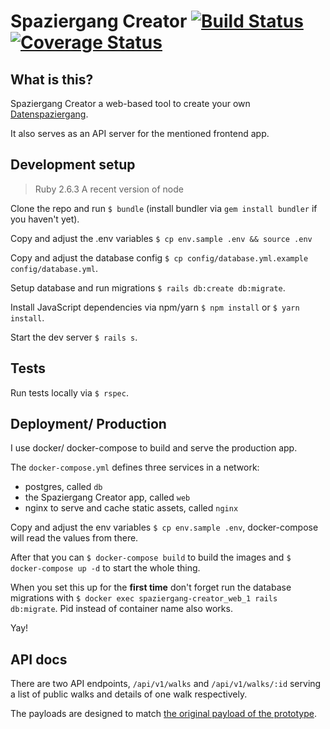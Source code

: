# Spaziergang Creator [![Build Status](https://travis-ci.org/Datenschule/spaziergang-creator.svg?branch=master)](https://travis-ci.org/Datenschule/spaziergang-creator) [![Coverage Status](https://coveralls.io/repos/github/Datenschule/spaziergang-creator/badge.svg)](https://coveralls.io/github/Datenschule/spaziergang-creator)

## What is this?

Spaziergang Creator a web-based tool to create your own [Datenspaziergang](https://github.com/Datenschule/datenspaziergang-app).

It also serves as an API server for the mentioned frontend app.

## Development setup

> Ruby 2.6.3
> A recent version of node

Clone the repo and run `$ bundle` (install bundler via `gem install bundler` if you haven't yet).

Copy and adjust the .env variables `$ cp env.sample .env && source .env`

Copy and adjust the database config `$ cp config/database.yml.example config/database.yml`.

Setup database and run migrations `$ rails db:create db:migrate`.

Install JavaScript dependencies via npm/yarn `$ npm install` or `$ yarn install`.

Start the dev server `$ rails s`.

## Tests

Run tests locally via `$ rspec`.

## Deployment/ Production

I use docker/ docker-compose to build and serve the production app.

The `docker-compose.yml` defines three services in a network:

- postgres, called `db`
- the Spaziergang Creator app, called `web`
- nginx to serve and cache static assets, called `nginx`

Copy and adjust the env variables `$ cp env.sample .env`, docker-compose will read the values from there.

After that you can `$ docker-compose build` to build the images and `$ docker-compose up -d` to start the whole thing.

When you set this up for the **first time** don't forget run the database migrations with `$ docker exec spaziergang-creator_web_1 rails db:migrate`. Pid instead of container name also works.

Yay!


## API docs

There are two API endpoints, `/api/v1/walks` and `/api/v1/walks/:id` serving a list of public walks and details of one walk respectively.

The payloads are designed to match [the original payload of the prototype](https://github.com/Datenschule/datenspaziergang-app/wiki).
